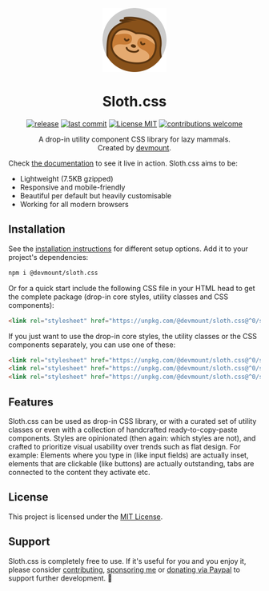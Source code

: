 <p align="center"><img src="./docs/assets/images/logo.png" alt="Logo showing a smiling sloth" width="128px" /></p>
<h1 align="center">Sloth.css</h1>
<p align="center">
<a href="https://github.com/devmount/sloth.css/releases" target="_blank"><img src="https://img.shields.io/github/v/tag/devmount/sloth.css.svg?label=version&colorB=e5aa70&style=flat-square" alt="release" /></a>
<a href="https://github.com/devmount/sloth.css/commits/main" target="_blank"><img src="https://img.shields.io/github/last-commit/devmount/sloth.css?label=updated&color=e5aa70&style=flat-square" alt="last commit" /></a>
<a href="./LICENSE" target="_blank"><img src="https://img.shields.io/badge/license-MIT-e5aa70.svg?style=flat-square" alt="License MIT" /></a>
<a href="./.github/CONTRIBUTING.md" target="_blank"><img src="https://img.shields.io/badge/contributions-welcome-e5aa70.svg?style=flat-square" alt="contributions welcome" /></a>
</p>
<p align="center">A drop-in utility component CSS library for lazy mammals.<br />Created by <a href="https://github.com/devmount" target="_blank">devmount</a>.</p>
</p>

Check [the documentation](https://slothcss.devmount.com) to see it live in action. Sloth.css aims to be:

- Lightweight (7.5KB gzipped)
- Responsive and mobile-friendly
- Beautiful per default but heavily customisable
- Working for all modern browsers

## Installation

See the [installation instructions](https://slothcss.devmount.com/getting-started/installation) for different setup options. Add it to your project's dependencies:

```bash
npm i @devmount/sloth.css
```

Or for a quick start include the following CSS file in your HTML head to get the complete package (drop-in core styles, utility classes and CSS components):

```html
<link rel="stylesheet" href="https://unpkg.com/@devmount/sloth.css@^0/sloth.min.css" />
```

If you just want to use the drop-in core styles, the utility classes or the CSS components separately, you can use one of these:

```html
<link rel="stylesheet" href="https://unpkg.com/@devmount/sloth.css@^0/sloth.core.min.css" />
<link rel="stylesheet" href="https://unpkg.com/@devmount/sloth.css@^0/sloth.util.min.css" />
<link rel="stylesheet" href="https://unpkg.com/@devmount/sloth.css@^0/sloth.comp.min.css" />
```

## Features

Sloth.css can be used as drop-in CSS library, or with a curated set of utility classes or even with a collection of handcrafted ready-to-copy-paste components. Styles are opinionated (then again: which styles are not), and crafted to prioritize visual usability over trends such as flat design. For example: Elements where you type in (like input fields) are actually inset, elements that are clickable (like buttons) are actually outstanding, tabs are connected to the content they activate etc.

## License

This project is licensed under the [MIT License](./LICENSE).

## Support

Sloth.css is completely free to use. If it's useful for you and you enjoy it, please consider [contributing](./.github/CONTRIBUTING.md), [sponsoring me](https://github.com/sponsors/devmount) or [donating via Paypal](https://paypal.me/devmount) to support further development. 🧡
